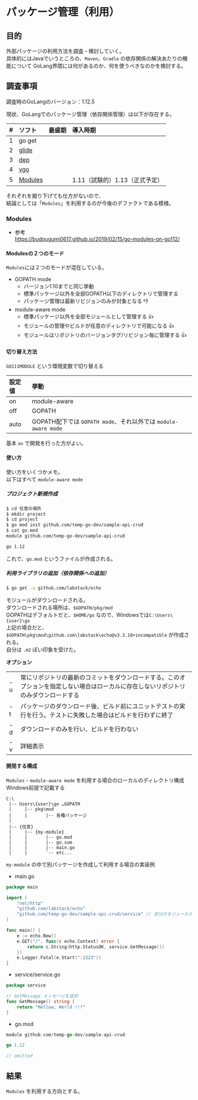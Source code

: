 # パッケージ管理（利用）

## 目的
外部パッケージの利用方法を調査・検討していく。  
具体的にはJavaでいうところの、`Maven`、`Gradle` の依存関係の解決あたりの機能について
GoLang界隈には何があるのか、何を使うべきなのかを検討する。

## 調査事項

調査時のGoLangのバージョン：1.12.5

現状、GoLangでのパッケージ管理（依存関係管理）は以下が存在する。

|#|ソフト|最盛期|導入時期|
|:---:|:---|:---|:---|
|1|go get||
|2|[glide](https://github.com/Masterminds/glide)|||
|3|[dep](https://github.com/golang/dep)|||
|4|[vgo](https://github.com/golang/vgo)|||
|5|[Modules](https://github.com/golang/mod)||1.11（試験的）1.13（正式予定）|

それぞれを掘り下げても仕方がないので、  
結論としては「`Modules`」を利用するのが今後のデファクトである模様。

### Modules

- 参考  
https://budougumi0617.github.io/2019/02/15/go-modules-on-go112/

#### Modulesの２つのモード
`Modules`には２つのモードが混在している。
- GOPATH mode
  - バージョン1.10までと同じ挙動
  - 標準パッケージ以外を全部GOPATH以下のディレクトリで管理する
  - パッケージ管理は最新リビジョンのみが対象となる :thumbsdown:
- module-aware mode
  - 標準パッケージ以外を全部モジュールとして管理する :thumbsup:
  - モジュールの管理やビルドが任意のディレクトリで可能になる :thumbsup:
  - モジュールはリポジトリのバージョンタグ/リビジョン毎に管理する :thumbsup:

#### 切り替え方法
`GO111MODULE` という環境変数で切り替える

|設定値|挙動|
|:---|:---|
|on|module-aware|
|off|GOPATH|
|auto|GOPATH配下では `GOPATH mode`、それ以外では `module-aware mode`|

基本 `on` で開発を行った方がよい。

#### 使い方

使い方をいくつかメモ。  
以下はすべて `module-aware mode`

##### プロジェクト新規作成
```bash
$ cd 任意の場所
$ mkdir project
$ cd project
$ go mod init github.com/temp-go-dev/sample-api-crud
$ cat go.mod
module github.com/temp-go-dev/sample-api-crud

go 1.12
```
これで、`go.mod` というファイルが作成される。

##### 利用ライブラリの追加（依存関係への追加）
```bash
$ go get -u github.com/labstack/echo
```
モジュールがダウンロードされる。  
ダウンロードされる場所は、`$GOPATH/pkg/mod`  
GOPATHはデフォルトだと、`$HOME/go` なので、Windowsでは`C:\Users\{user}\go`  
上記の場合だと、`$GOPATH\pkg\mod\github.com\labstack\echo@v3.3.10+incompatible` が作成される。  
自分は `.m2` ぽい印象を受けた。

__オプション__

|||
|:--|:---|
|-u|常にリポジトリの最新のコミットをダウンロードする。このオプションを指定しない場合はローカルに存在しないリポジトリのみダウンロードする|
|-t|パッケージのダウンロード後、ビルド前にユニットテストの実行を行う。テストに失敗した場合はビルドを行わずに終了|
|-d|ダウンロードのみを行い、ビルドを行わない|
|-v|詳細表示|

#### 開発する構成

`Modules` - `module-aware mode` を利用する場合のローカルのディレクトリ構成
Windows前提で記載する

```
C:\
 |-- Users\{user}\go …GOPATH
 |     |-- pkg\mod
 |     |       |-- 各種パッケージ
 |
 |-- {任意} 
 |     |-- {my-module}
 |     |       |-- go.mod
 |     |       |-- go.sum
 |     |       |-- main.go
 |     |       `-- etc...
```

`my-module` の中で別パッケージを作成して利用する場合の実装例

- main.go
```go
package main

import (
	"net/http"
	"github.com/labstack/echo"
	"github.com/temp-go-dev/sample-api-crud/service" // 自分のモジュールの別パッケージ
)

func main() {
	e := echo.New()
	e.GET("/", func(c echo.Context) error {
		return c.String(http.StatusOK, service.GetMessage())
	})
	e.Logger.Fatal(e.Start(":1323"))
}
```

- service/service.go
```go
package service

// GetMessage メッセージを返却
func GetMessage() string {
	return "Hellow, World !!!"
}
```

- go.mod
```go
module github.com/temp-go-dev/sample-api-crud

go 1.12

// omitted
```

## 結果

`Modules` を利用する方向とする。